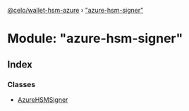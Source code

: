 [@celo/wallet-hsm-azure](../README.md) › ["azure-hsm-signer"](_azure_hsm_signer_.md)

# Module: "azure-hsm-signer"

## Index

### Classes

* [AzureHSMSigner](../classes/_azure_hsm_signer_.azurehsmsigner.md)
